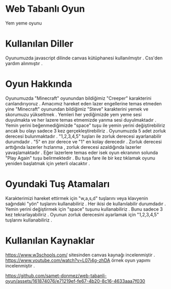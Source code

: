 # Web Tabanlı Oyun
  Yem yeme oyunu
# Kullanılan Diller
  Oyunumuzda javascript dilinde canvas kütüphanesi kullanılmıştır . Css'den yardım alınmıştır .
# Oyun Hakkında
  Oyunumuzda "Minecraft" oyunundan bildiğimiz "Creeper" karakterini canlandırıyoruz . Amacımız hareket eden lazer engellerine temas etmeden yine "Minecraft" oyunundan bildiğimiz "Steve" karakterini yemek ve skorumuzu yükseltmek . Yemleri her yediğimizde yem yeme sesi duyulmakta ve her lazere temas etmemizde yanma sesi duyulmaktadır . Yemin yerini beğenmediğimizde "space" tuşu ile yemin yerini değiştirebiliriz ancak bu olayı sadece 3 kez gerçekleştirebiliriz . Oyunumuzda 5 adet zorluk derecesi bulunmaktadır . "1,2,3,4,5" tuşları ile zorluk derecesi ayarlanabilir durumdadır . "5" en zor derece ve "1" en kolay derecedir . Zorluk derecesi arttığında lazerler hızlanma , zorluk derecesi azaldığında lazerler yavaşlamaktadır . Eğer lazerlere temas eder isek oyun ekranının solunda "Play Again" tuşu belirmektedir . Bu tuşa fare ile bir kez tıklamak oyunu yeniden başlatmak için yeterli olacaktır . 
# Oyundaki Tuş Atamaları
  Karakterimizi hareket ettirmek için "w,a,s,d" tuşlarını veya klavyenin sağındaki "yön" tuşlarını kullanabiliriz . Her ikisi de kullanılabilir durumdadır . 
  Yemin yerini değiştirmek için "space" tuşunu kullanabiliriz . Bunu sadece 3 kez tekrarlayabiliriz .
  Oyunun zorluk derecesini ayarlamak için "1,2,3,4,5" tuşlarını kullanabiliriz .
# Kullanılan Kaynaklar
  https://www.w3schools.com/     sitesinden canvas kaynağı incelenmiştir . 
  https://www.youtube.com/watch?v=L07i4g-zhDA     örnek oyun yapımı incelenmiştir . 


https://github.com/samet-donmez/web-tabanli-oyun/assets/161874076/e71219ef-fe67-4b20-8c16-4633aaa7f030

